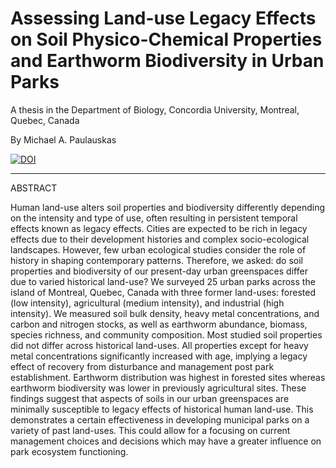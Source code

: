 # **Assessing Land-use Legacy Effects on Soil Physico-Chemical Properties and Earthworm Biodiversity in Urban Parks**

A thesis in the Department of Biology, Concordia University, Montreal, Quebec, Canada

By Michael A. Paulauskas

[![DOI](https://zenodo.org/badge/750497015.svg)](https://zenodo.org/doi/10.5281/zenodo.10594237)

--------------------------------------------------------------------------------------------------

ABSTRACT

Human land-use alters soil properties and biodiversity differently depending on the intensity and type of use, often resulting in persistent temporal effects known as legacy effects. Cities are expected to be rich in legacy effects due to their development histories and complex socio-ecological landscapes. However, few urban ecological studies consider the role of history in shaping contemporary patterns. Therefore, we asked: do soil properties and biodiversity of our present-day urban greenspaces differ due to varied historical land-use? We surveyed 25 urban parks across the island of Montreal, Quebec, Canada with three former land-uses: forested (low intensity), agricultural (medium intensity), and industrial (high intensity). We measured soil bulk density, heavy metal concentrations, and carbon and nitrogen stocks, as well as earthworm abundance, biomass, species richness, and community composition. Most studied soil properties did not differ across historical land-uses. All properties except for heavy metal concentrations significantly increased with age, implying a legacy effect of recovery from disturbance and management post park establishment. Earthworm distribution was highest in forested sites whereas earthworm biodiversity was lower in previously agricultural sites. These findings suggest that aspects of soils in our urban greenspaces are minimally susceptible to legacy effects of historical human land-use. This demonstrates a certain effectiveness in developing municipal parks on a variety of past land-uses. This could allow for a focusing on current management choices and decisions which may have a greater influence on park ecosystem functioning.
